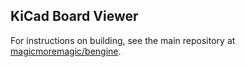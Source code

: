 ## KiCad Board Viewer
For instructions on building, see the main repository at
[magicmoremagic/bengine](https://github.com/magicmoremagic/bengine).
